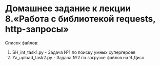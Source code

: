 # Домашнее задание к лекции 8.«Работа с библиотекой requests, http-запросы»

Список файлов:
1. SH_int_task1.py - Задача №1 по поиску умных супергероев
2. Ya_upload_task2.py - Задача №2 по загрузке файлов на Я.Диск